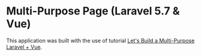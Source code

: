 # Multi-Purpose Page (Laravel 5.7 & Vue) #
This application was built with the use of tutorial [Let's Build a Multi-Purpose Laravel + Vue](https://www.youtube.com/watch?v=wM4L_yDGqpo&list=PLB4AdipoHpxaHDLIaMdtro1eXnQtl_UvE).
